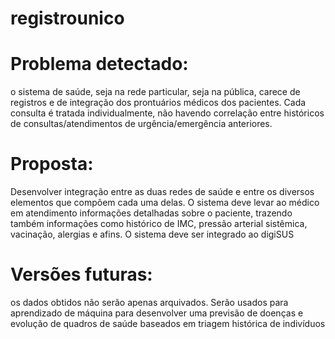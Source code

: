 # registrounico

# Problema detectado: 
o sistema de saúde, seja na rede particular, seja na pública, carece de registros e de integração dos prontuários médicos dos pacientes.
Cada consulta é tratada individualmente, não havendo correlação entre históricos de consultas/atendimentos de urgência/emergência anteriores.

# Proposta: 
Desenvolver integração entre as duas redes de saúde e entre os diversos elementos que compõem cada uma delas.
O sistema deve levar ao médico em atendimento informações detalhadas sobre o paciente, trazendo também informações como histórico de IMC, pressão arterial sistêmica, vacinação, alergias e afins.
O sistema deve ser integrado ao digiSUS

# Versões futuras: 
os dados obtidos não serão apenas arquivados. Serão usados para aprendizado de máquina para desenvolver uma previsão de doenças e evolução de quadros de saúde baseados em triagem histórica de indivíduos
